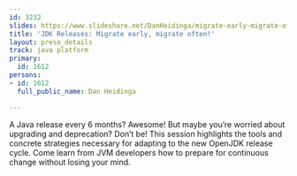 ```yaml
---
id: 3232
slides: https://www.slideshare.net/DanHeidinga/migrate-early-migrate-often-jdk-release-cadence-strategies
title: 'JDK Releases: Migrate early, migrate often!'
layout: preso_details
track: java platform
primary:
  id: 1612
persons:
- id: 1612
  full_public_name: Dan Heidinga

---
```

A Java release every 6 months? Awesome! But maybe you’re worried about upgrading and deprecation?  Don’t be!  This session highlights the tools and concrete strategies necessary for adapting to the new OpenJDK release cycle. Come learn from JVM developers how to prepare for continuous change without losing your mind.
